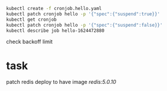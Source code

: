 ```sh
kubectl create -f cronjob.hello.yaml
kubectl patch cronjob hello -p '{"spec":{"suspend":true}}'
kubectl get cronjob
kubectl patch cronjob hello -p '{"spec":{"suspend":false}}'
kubectl describe job hello-1624472880 
```

check backoff limit

# task

patch redis deploy to have image *redis:5.0.10*